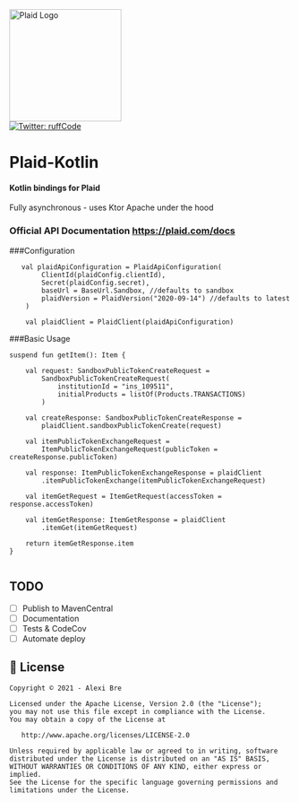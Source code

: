 <img src="https://plaid.com/assets/img/logos/plaid-logo-icon.svg" width="200" alt="Plaid Logo" /> 
<br>
<a href="https://twitter.com/ruffCode" target="_blank">
<img alt="Twitter: ruffCode" src="https://img.shields.io/twitter/follow/ruffCode.svg?style=social" />
</a>


# Plaid-Kotlin
#### Kotlin bindings for Plaid
Fully asynchronous - uses Ktor Apache under the hood
### Official API Documentation <a href="https://plaid.com/docs/" target="_blank">https://plaid.com/docs </a>
###Configuration

```
   val plaidApiConfiguration = PlaidApiConfiguration(
        ClientId(plaidConfig.clientId),
        Secret(plaidConfig.secret),
        baseUrl = BaseUrl.Sandbox, //defaults to sandbox
        plaidVersion = PlaidVersion("2020-09-14") //defaults to latest
    )
    
    val plaidClient = PlaidClient(plaidApiConfiguration)
```

###Basic Usage
```
suspend fun getItem(): Item {

    val request: SandboxPublicTokenCreateRequest =
        SandboxPublicTokenCreateRequest(
            institutionId = "ins_109511",
            initialProducts = listOf(Products.TRANSACTIONS)
        )

    val createResponse: SandboxPublicTokenCreateResponse =
        plaidClient.sandboxPublicTokenCreate(request)

    val itemPublicTokenExchangeRequest =
        ItemPublicTokenExchangeRequest(publicToken = createResponse.publicToken)

    val response: ItemPublicTokenExchangeResponse = plaidClient
        .itemPublicTokenExchange(itemPublicTokenExchangeRequest)

    val itemGetRequest = ItemGetRequest(accessToken = response.accessToken)

    val itemGetResponse: ItemGetResponse = plaidClient
        .itemGet(itemGetRequest)

    return itemGetResponse.item
}
 
```
## TODO

- [ ] Publish to MavenCentral
- [ ] Documentation
- [ ] Tests & CodeCov
- [ ] Automate deploy

## 📝 License

```
Copyright © 2021 - Alexi Bre

Licensed under the Apache License, Version 2.0 (the "License");
you may not use this file except in compliance with the License.
You may obtain a copy of the License at

   http://www.apache.org/licenses/LICENSE-2.0

Unless required by applicable law or agreed to in writing, software
distributed under the License is distributed on an "AS IS" BASIS,
WITHOUT WARRANTIES OR CONDITIONS OF ANY KIND, either express or implied.
See the License for the specific language governing permissions and
limitations under the License.
```
